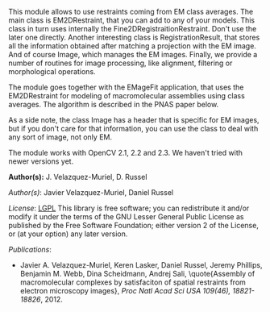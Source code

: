This module allows to use restraints coming from EM class averages.
The main class is EM2DRestraint, that you can add to any of your models. This class in turn uses internally the Fine2DRegistraitionRestraint.
Don't use the later one directly. Another interesting class is RegistrationResult,
that stores all the information obtained after matching a projection with the EM image.
And of course Image, which manages the EM images. Finally, we provide a number of
routines for image processing, like alignment, filtering or morphological operations.

The module goes together with the EMageFit application, that uses the EM2DRestraint for
modeling of macromolecular assemblies using class averages. The algorithm is described
in the PNAS paper below.

As a side note, the class Image has a header that is specific for EM images, but if you
don't care for that information, you can use the class to deal with any sort of
image, not only EM.

The module works with OpenCV 2.1, 2.2 and 2.3. We haven't tried with newer versions yet.

<b>Author(s):</b> J. Velazquez-Muriel, D. Russel

_Author(s)_: Javier Velazquez-Muriel, Daniel Russel

_License_: [LGPL](http://www.gnu.org/licenses/old-licenses/lgpl-2.1.html)
This library is free software; you can redistribute it and/or
modify it under the terms of the GNU Lesser General Public
License as published by the Free Software Foundation; either
version 2 of the License, or (at your option) any later version.

_Publications_:
 - Javier A. Velazquez-Muriel, Keren Lasker, Daniel Russel, Jeremy Phillips, Benjamin M. Webb, Dina Scheidmann, Andrej Sali, \quote{Assembly of macromolecular complexes by satisfaciton of spatial restraints from electron microscopy images}, <em>Proc Natl Acad Sci USA 109(46), 18821-18826</em>, 2012.

